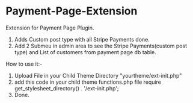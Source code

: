 # Payment-Page-Extension
Extension for Payment Page Plugin.
1. Adds Custom post type with all Stripe Payments done.
2. Add 2 Submeu in admin area to see the Stripe Payments(custom post type) and List of customers from payment page db table.

How to use it:-
  1. Upload File in your Child Theme Directory "yourtheme/ext-init.php"
  2. add this code in your child theme functions.php file
      require get_stylesheet_directory() . '/ext-init.php';
  3. Done.    
  
